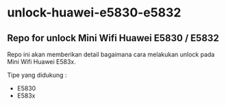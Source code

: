 # unlock-huawei-e5830-e5832
## Repo for unlock Mini Wifi Huawei E5830 / E5832

Repo ini akan memberikan detail bagaimana cara melakukan unlock pada Mini Wifi Huawei E583x. 

Tipe yang didukung :
- E5830
- E583x
